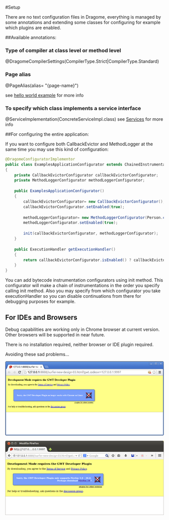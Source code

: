 #Setup

There are no text configuration files in Dragome, everything is managed by some annotations and extending some classes for configuring for example which plugins are enabled.

##Available annotations:

### Type of compiler at class level or method level
@DragomeCompilerSettings(CompilerType.Strict|CompilerType.Standard)

### Page alias 

@PageAlias(alias= "{page-name}")

see [hello world example](helloworld-app.md) for more info


### To specify which class implements a service interface

@ServiceImplementation(ConcreteServiceImpl.class)
see [Services](services.md) for more info


##For configuring the entire application:


If you want to configure both CallbackEvictor and MethodLogger at the same time you may use this kind of configuration:

``` Java
@DragomeConfiguratorImplementor
public class ExamplesApplicationConfigurator extends ChainedInstrumentationDragomeConfigurator
{
	private CallbackEvictorConfigurator callbackEvictorConfigurator;
	private MethodLoggerConfigurator methodLoggerConfigurator;

	public ExamplesApplicationConfigurator()
	{
		callbackEvictorConfigurator= new CallbackEvictorConfigurator();
		callbackEvictorConfigurator.setEnabled(true);

		methodLoggerConfigurator= new MethodLoggerConfigurator(Person.class.getName());
		methodLoggerConfigurator.setEnabled(true);

		init(callbackEvictorConfigurator, methodLoggerConfigurator);
	}

	public ExecutionHandler getExecutionHandler()
	{
		return callbackEvictorConfigurator.isEnabled() ? callbackEvictorConfigurator.getExecutionHandler() : super.getExecutionHandler();
	}
}
```

You can add bytecode instrumentation configurators using init method. This configurator will make a chain of instrumentations in the order you specify calling init method. Also you may specify from which configurator you take executionHandler so you can disable continuations from there for debugging purposes for example.



## For IDEs and Browsers

Debug capabilities are working only in Chrome browser at current version. Other browsers will be supported in near future.


There is no installation required, neither browser or IDE plugin required.

Avoiding these sad problems...

![alt text](gwt-plugin-chrome.png "gwt-plugin-chrome")

![alt text](gwt-plugin-firefox.png "gwt-plugin-firefox")


